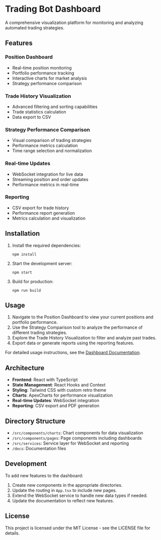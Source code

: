 # Trading Bot Dashboard

A comprehensive visualization platform for monitoring and analyzing automated trading strategies.

## Features

### Position Dashboard
- Real-time position monitoring
- Portfolio performance tracking
- Interactive charts for market analysis
- Strategy performance comparison

### Trade History Visualization
- Advanced filtering and sorting capabilities
- Trade statistics calculation
- Data export to CSV

### Strategy Performance Comparison
- Visual comparison of trading strategies
- Performance metrics calculation
- Time range selection and normalization

### Real-time Updates
- WebSocket integration for live data
- Streaming position and order updates
- Performance metrics in real-time

### Reporting
- CSV export for trade history
- Performance report generation
- Metrics calculation and visualization

## Installation

1. Install the required dependencies:
   ```
   npm install
   ```

2. Start the development server:
   ```
   npm start
   ```

3. Build for production:
   ```
   npm run build
   ```

## Usage

1. Navigate to the Position Dashboard to view your current positions and portfolio performance.
2. Use the Strategy Comparison tool to analyze the performance of different trading strategies.
3. Explore the Trade History Visualization to filter and analyze past trades.
4. Export data or generate reports using the reporting features.

For detailed usage instructions, see the [Dashboard Documentation](docs/dashboard-usage.md).

## Architecture

- **Frontend**: React with TypeScript
- **State Management**: React Hooks and Context
- **Styling**: Tailwind CSS with custom retro theme
- **Charts**: ApexCharts for performance visualization
- **Real-time Updates**: WebSocket integration
- **Reporting**: CSV export and PDF generation

## Directory Structure

- `/src/components/charts`: Chart components for data visualization
- `/src/components/pages`: Page components including dashboards
- `/src/services`: Service layer for WebSocket and reporting
- `/docs`: Documentation files

## Development

To add new features to the dashboard:

1. Create new components in the appropriate directories.
2. Update the routing in `App.tsx` to include new pages.
3. Extend the WebSocket service to handle new data types if needed.
4. Update the documentation to reflect new features.

## License

This project is licensed under the MIT License - see the LICENSE file for details. 